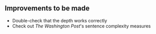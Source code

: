 ## Improvements to be made

* Double-check that the depth works correctly
* Check out *The Washington Post*'s sentence complexity measures
